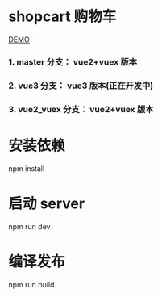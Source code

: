 # shopcart 购物车

[DEMO](https://liuxingzhijian1320.github.io/vuex-shopcart/index.html)

### 1. master 分支： vue2+vuex 版本

### 2. vue3 分支： vue3 版本(正在开发中)

### 3. vue2_vuex 分支： vue2+vuex 版本

# 安装依赖

npm install

# 启动 server

npm run dev

# 编译发布

npm run build

